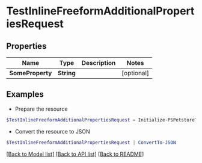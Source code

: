 # TestInlineFreeformAdditionalPropertiesRequest
## Properties

Name | Type | Description | Notes
------------ | ------------- | ------------- | -------------
**SomeProperty** | **String** |  | [optional] 

## Examples

- Prepare the resource
```powershell
$TestInlineFreeformAdditionalPropertiesRequest = Initialize-PSPetstoreTestInlineFreeformAdditionalPropertiesRequest  -SomeProperty null
```

- Convert the resource to JSON
```powershell
$TestInlineFreeformAdditionalPropertiesRequest | ConvertTo-JSON
```

[[Back to Model list]](../README.md#documentation-for-models) [[Back to API list]](../README.md#documentation-for-api-endpoints) [[Back to README]](../README.md)


